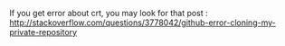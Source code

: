 If you get error about crt, you may look for that post : http://stackoverflow.com/questions/3778042/github-error-cloning-my-private-repository